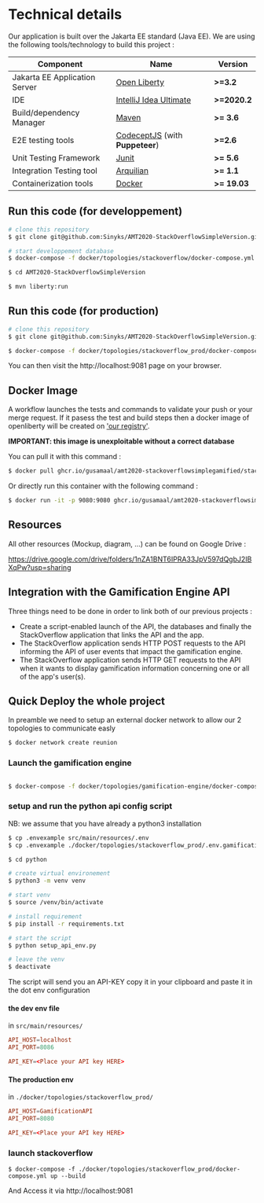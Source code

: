# Technical details

Our application is built over the Jakarta EE standard (Java EE). We are using the following tools/technology to build this project :

| Component                     | Name                                                      | Version      |
| ----------------------------- | --------------------------------------------------------- | ------------ |
| Jakarta EE Application Server | [Open Liberty](openliberty.io/)                           | __>=3.2__    |
| IDE                           | [IntelliJ Idea Ultimate](https://www.jetbrains.com/idea/) | __>=2020.2__ |
| Build/dependency Manager      | [Maven](https://maven.apache.org/)                        | __>= 3.6__   |
| E2E testing tools             | [CodeceptJS](codecept.io/) (with **Puppeteer**)           | __>=2.6__    |
| Unit Testing Framework        | [Junit](https://junit.org/junit5/)                        | __>= 5.6__   |
| Integration Testing tool      | [Arquilian](http://arquillian.org/)                       | __>= 1.1__   |
| Containerization tools        | [Docker](https://www.docker.com/)                         | __>= 19.03__ |

## Run this code (for developpement)

```bash
# clone this repository
$ git clone git@github.com:Sinyks/AMT2020-StackOverflowSimpleVersion.git

# start developpement database 
$ docker-compose -f docker/topologies/stackoverflow/docker-compose.yml up -d db

$ cd AMT2020-StackOverflowSimpleVersion

$ mvn liberty:run
```

## Run this code (for production)

```bash
# clone this repository
$ git clone git@github.com:Sinyks/AMT2020-StackOverflowSimpleVersion.git

$ docker-compose -f docker/topologies/stackoverflow_prod/docker-compose.yml up
```

You can then visit the http://localhost:9081 page on your browser.

## Docker Image

A workflow launches the tests and commands to validate your push or your merge request. If it pasess the test and build steps then a docker image of openliberty will be created on ['our registry'](https://github.com/orgs/Gusamaal/packages).

__IMPORTANT: this image is unexploitable without a correct database__ 

You can pull it with this command : 


```bash
$ docker pull ghcr.io/gusamaal/amt2020-stackoverflowsimplegamified/stackoverflowsimpleversiongamified:latest
```

Or directly run this container with the following command :

```bash
$ docker run -it -p 9080:9080 ghcr.io/gusamaal/amt2020-stackoverflowsimplegamified/stackoverflowsimpleversiongamified:latest
```

## Resources

All other resources (Mockup, diagram, ...) can be found on Google Drive :

https://drive.google.com/drive/folders/1nZA1BNT6IPRA33JpV597dQgbJ2IBXqPw?usp=sharing

## Integration with the Gamification Engine API

Three things need to be done in order to link both of our previous projects :

- Create a script-enabled launch of the API, the databases and finally the StackOverflow application that links the API and the app.
- The StackOverflow application sends HTTP POST requests to the API informing the API of user events that impact the gamification engine. 
- The StackOverflow application sends HTTP GET requests to the API when it wants to display gamification information concerning one or all of the app's user(s).

## Quick Deploy the whole project

In preamble we need to setup an external docker network to allow our 2 topologies to communicate easly

```bash
$ docker network create reunion
```

### Launch the gamification engine 

```bash

$ docker-compose -f docker/topologies/gamification-engine/docker-compose.yml up -d

```

### setup and run the python api config script

NB: we assume that you have already a python3 installation

```bash
$ cp .envexample src/main/resources/.env
$ cp .envexample ./docker/topologies/stackoverflow_prod/.env.gamification

$ cd python

# create virtual environement
$ python3 -m venv venv

# start venv
$ source /venv/bin/activate

# install requirement
$ pip install -r requirements.txt

# start the script
$ python setup_api_env.py

# leave the venv
$ deactivate

```

The script will send you an API-KEY copy it in your clipboard and paste it in the dot env configuration

#### the dev env file

in  ``src/main/resources/``

```conf
API_HOST=localhost
API_PORT=8086

API_KEY=<Place your API key HERE>
```
#### The production env

in ``./docker/topologies/stackoverflow_prod/``

```conf
API_HOST=GamificationAPI
API_PORT=8080

API_KEY=<Place your API key HERE>
```

### launch stackoverflow

```
$ docker-compose -f ./docker/topologies/stackoverflow_prod/docker-compose.yml up --build
```

And Access it via http://localhost:9081
